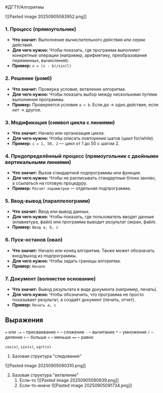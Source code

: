 #ДГТУ/Алгоритмы 

![[Pasted image 20250905083952.png]]

### 1. **Процесс** (прямоугольник)

- **Что значит:** Выполнение вычислительного действия или серии действий.
- **Для чего нужно:** Чтобы показать, где программа выполняет конкретные операции (например, арифметику, преобразования переменных, вычисления).
- **Пример:** `x = (z - b)/sin(l)`
### 2. **Решение** (ромб)

- **Что значит:** Проверка условия, ветвление алгоритма.
- **Для чего нужно:** Чтобы показать выбор между несколькими путями выполнения программы.
- **Пример:** Проверяется условие `a < b`. Если _да_ → одно действие, если _нет_ → другое.
### 3. **Модификация** (символ цикла с линиями)

- **Что значит:** Начало или организация цикла.
- **Для чего нужно:** Чтобы описать повторение шагов (цикл for/while).
- **Пример:** `i = 1, 50, 2` — цикл от 1 до 50 с шагом 2.

### 4. **Предопределённый процесс** (прямоугольник с двойными вертикальными линиями)

- **Что значит:** Вызов стандартной подпрограммы или функции.
- **Для чего нужно:** Чтобы не расписывать стандартные блоки заново, а ссылаться на готовую процедуру.
- **Пример:** `Расчет параметров` — отдельная подпрограмма.
### 5. **Ввод-вывод** (параллелограмм)

- **Что значит:** Ввод или вывод данных.
- **Для чего нужно:** Чтобы показать, где пользователь вводит данные (клавиатура, файл) или программа выводит результат (экран, файл).
- **Пример:** `Ввод a, b, c`
### 6. **Пуск-останов** (овал)

- **Что значит:** Начало или конец алгоритма. Также может обозначать вход/выход из подпрограммы.
- **Для чего нужно:** Чтобы задать границы алгоритма.
- **Пример:** `Начало`
### 7. **Документ** (волнистое основание)

- **Что значит:** Вывод результата в виде документа (например, печать).
- **Для чего нужно:** Чтобы обозначить, что программа не просто показывает результат, а создаёт документ (печать, отчет).
- **Пример:** `Печать a, c`

## Выражения

`=` или `:=` – присваивание
`+` – сложение
`-` – вычитание
`*` – умножение
`/` – деление
`>` – больше
`<` – меньше
`==` – равно

`cos(x)`, `sin(x)`, `sqrt(x)`

1. Базовая структура "следование"

![[Pasted image 20250905090310.png]]

2. Базовая структура "ветвление"
	1) Если-то
![[Pasted image 20250905090939.png]]
	2) Если-то-иначе
	![[Pasted image 20250905091734.png]]
